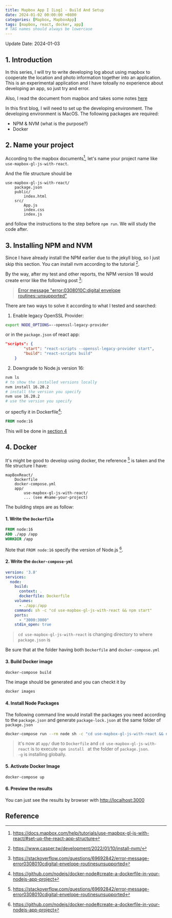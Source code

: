 ```yaml
---
title: Mapbox App I [Log] - Build And Setup
date: 2024-01-02 00:00:00 +0800
categories: [Mapbox, MapboxApp]
tags: [mapbox, react, docker, app]
# TAG names should always be lowercase
---
```

Update Date: 2024-01-03
## 1. Introduction
In this series, I will try to write developing log about using mapbox to cooperate the location and photo information together into an application. This is an experimental application and I have totoally no experience about developing an app, so just try and error.

Also, I read the document from mapbox and takes some notes [here](https://neko2048.github.io/posts/mapboxApp-II/)

In this first blog, I will need to set up the developing environment. The developing environment is MacOS.
The following packages are required:
* NPM & NVM (what is the purpose?)
* Docker

## 2. Name your project
According to the mapbox documents[^fn1], let's name your project name like `use-mapbox-gl-js-with-react`. 

And the file structure should be
```
use-mapbox-gl-js-with-react/
    package.json
    public/
        index.html
    src/
        App.js
        index.css
        index.js
```
and follow the instructions to the step before `npm run`.
We will study the code after.

## 3. Installing NPM and NVM
Since I have already install the NPM earlier due to the jekyll blog, so I just skip this section.
You can install nvm according to the tutorial [^fn2].

By the way, after my test and other reports, the NPM version 18 would create error like the following post [^fn3]:
> [Error message "error:0308010C:digital envelope routines::unsupported"](https://stackoverflow.com/questions/69692842/error-message-error0308010cdigital-envelope-routinesunsupported)

There are two ways to solve it according to what I tested and searched:
1. Enable legacy OpenSSL Provider:
 ```bash
 export NODE_OPTIONS=--openssl-legacy-provider
```
or in the `package.json` of react app:
```json
"scripts": {
        "start": "react-scripts --openssl-legacy-provider start",
        "build": "react-scripts build"
    }
```

2. Downgrade to Node.js version 16:
```bash
nvm ls 
# to show the installed versions locally
nvm install 16.20.2
# install the version you specify
nvm use 16.20.2
# use the version you specify
```
or specfiy it in Dockerfile[^fn4]:
```Dockerfile
FROM node:16
```
This will be done in [section 4](#1-write-the-dockerfile)

## 4. Docker
It's might be good to develop using docker, the reference [^fn3] is taken and the file structure I have:
```
mapBoxReact/
    Dockerfile
    docker-compose.yml
    app/
        use-mapbox-gl-js-with-react/
        ... (see #name-your-project)
```
The building steps are as follow:
#### 1. Write the `Dockerfile`
```Dockerfile
FROM node:16 
ADD ./app /app
WORKDIR /app
```
Note that `FROM node:16` specify the version of Node.js [^fn4].
#### 2. Write the `docker-compose-yml`
```yml
version: '3.8'
services:
  node:
    build:
      context: .
      dockerfile: Dockerfile
    volumes:
      - ./app:/app
    command: sh -c "cd use-mapbox-gl-js-with-react && npm start"
    ports:
      - "3000:3000"
    stdin_open: true
```
> `cd use-mapbox-gl-js-with-react` is changing directory to where `package.json` is

Be sure that at the folder having both `Dockerfile` and `docker-compose.yml`

#### 3. Build Docker image
```bash
docker-compose build
```
The image should be generated and you can checkt it by
```bash
docker images
```

#### 4. Install Node Packages
The following command line would install the packages you need according to the `package.json` and generate `package-lock.json` at the same folder of `package.json`
```bash
docker-compose run --rm node sh -c "cd use-mapbox-gl-js-with-react && npm install -g"
```
> it's now at `app/` due to `Dockerfile` and `cd use-mapbox-gl-js-with-react` is to execute `npm install ` at the folder of `package.json`.<br />
`-g` is installing globally.

#### 5. Activate Docker Image
```bash
docker-compose up
```

#### 6. Preview the results
You can just see the results by browser with [http://localhost:3000](http://localhost:3000)

## Reference
[^fn1]: https://docs.mapbox.com/help/tutorials/use-mapbox-gl-js-with-react/#set-up-the-react-app-structure

[^fn2]: https://www.casper.tw/development/2022/01/10/install-nvm/

[^fn3]: https://stackoverflow.com/questions/69692842/error-message-error0308010cdigital-envelope-routinesunsupported

[^fn4]: https://github.com/nodejs/docker-node#create-a-dockerfile-in-your-nodejs-app-project

[^fn5]: https://learningsky.io/use-docker-to-create-react-development-environment/
